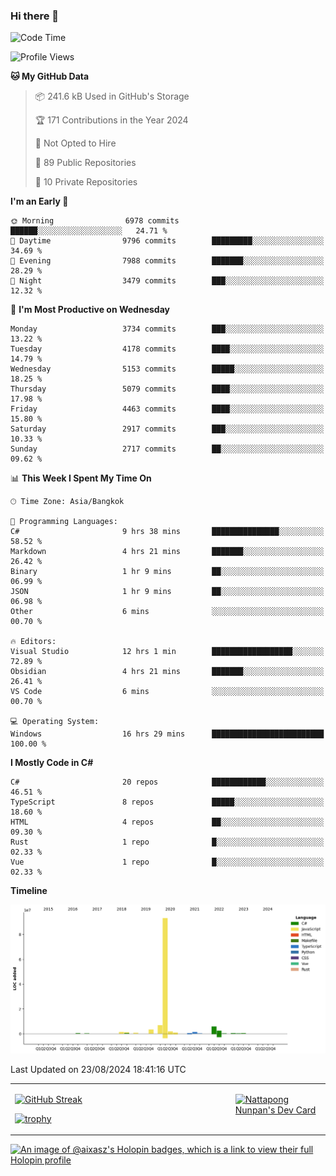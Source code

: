 ### Hi there 👋

<!--START_SECTION:waka-->
![Code Time](http://img.shields.io/badge/Code%20Time-1%2C858%20hrs%2032%20mins-blue)

![Profile Views](http://img.shields.io/badge/Profile%20Views-0-blue)

**🐱 My GitHub Data** 

> 📦 241.6 kB Used in GitHub's Storage 
 > 
> 🏆 171 Contributions in the Year 2024
 > 
> 🚫 Not Opted to Hire
 > 
> 📜 89 Public Repositories 
 > 
> 🔑 10 Private Repositories 
 > 
**I'm an Early 🐤** 

```text
🌞 Morning                6978 commits        ██████░░░░░░░░░░░░░░░░░░░   24.71 % 
🌆 Daytime                9796 commits        █████████░░░░░░░░░░░░░░░░   34.69 % 
🌃 Evening                7988 commits        ███████░░░░░░░░░░░░░░░░░░   28.29 % 
🌙 Night                  3479 commits        ███░░░░░░░░░░░░░░░░░░░░░░   12.32 % 
```
📅 **I'm Most Productive on Wednesday** 

```text
Monday                   3734 commits        ███░░░░░░░░░░░░░░░░░░░░░░   13.22 % 
Tuesday                  4178 commits        ████░░░░░░░░░░░░░░░░░░░░░   14.79 % 
Wednesday                5153 commits        █████░░░░░░░░░░░░░░░░░░░░   18.25 % 
Thursday                 5079 commits        ████░░░░░░░░░░░░░░░░░░░░░   17.98 % 
Friday                   4463 commits        ████░░░░░░░░░░░░░░░░░░░░░   15.80 % 
Saturday                 2917 commits        ███░░░░░░░░░░░░░░░░░░░░░░   10.33 % 
Sunday                   2717 commits        ██░░░░░░░░░░░░░░░░░░░░░░░   09.62 % 
```


📊 **This Week I Spent My Time On** 

```text
🕑︎ Time Zone: Asia/Bangkok

💬 Programming Languages: 
C#                       9 hrs 38 mins       ███████████████░░░░░░░░░░   58.52 % 
Markdown                 4 hrs 21 mins       ███████░░░░░░░░░░░░░░░░░░   26.42 % 
Binary                   1 hr 9 mins         ██░░░░░░░░░░░░░░░░░░░░░░░   06.99 % 
JSON                     1 hr 9 mins         ██░░░░░░░░░░░░░░░░░░░░░░░   06.98 % 
Other                    6 mins              ░░░░░░░░░░░░░░░░░░░░░░░░░   00.70 % 

🔥 Editors: 
Visual Studio            12 hrs 1 min        ██████████████████░░░░░░░   72.89 % 
Obsidian                 4 hrs 21 mins       ███████░░░░░░░░░░░░░░░░░░   26.41 % 
VS Code                  6 mins              ░░░░░░░░░░░░░░░░░░░░░░░░░   00.70 % 

💻 Operating System: 
Windows                  16 hrs 29 mins      █████████████████████████   100.00 % 
```

**I Mostly Code in C#** 

```text
C#                       20 repos            ████████████░░░░░░░░░░░░░   46.51 % 
TypeScript               8 repos             █████░░░░░░░░░░░░░░░░░░░░   18.60 % 
HTML                     4 repos             ██░░░░░░░░░░░░░░░░░░░░░░░   09.30 % 
Rust                     1 repo              █░░░░░░░░░░░░░░░░░░░░░░░░   02.33 % 
Vue                      1 repo              █░░░░░░░░░░░░░░░░░░░░░░░░   02.33 % 
```



**Timeline**

![Lines of Code chart](https://raw.githubusercontent.com/aixasz/aixasz/main/assets/bar_graph.png)


 Last Updated on 23/08/2024 18:41:16 UTC
<!--END_SECTION:waka-->

<table>
<tr>
<td width="70%" valign="top">
 
 [![GitHub Streak](http://github-readme-streak-stats.herokuapp.com?user=aixasz&theme=github-dark&hide_border=true&date_format=%5BY%20%5DM%20j)](https://git.io/streak-stats)

 [![trophy](https://github-profile-trophy.vercel.app/?username=aixasz&theme=onedark)](https://github.com/ryo-ma/github-profile-trophy)
 </td>
<td width="30%" valign="top">
 
<a href="https://app.daily.dev/aixasz"><img src="https://api.daily.dev/devcards/403207936e6547c9a85ea449e9f3abe8.png?r=re8" alt="Nattapong Nunpan's Dev Card"/></a>

 </td>
</tr>
</table>

[![An image of @aixasz's Holopin badges, which is a link to view their full Holopin profile](https://holopin.me/aixasz)](https://holopin.io/@aixasz)
 
